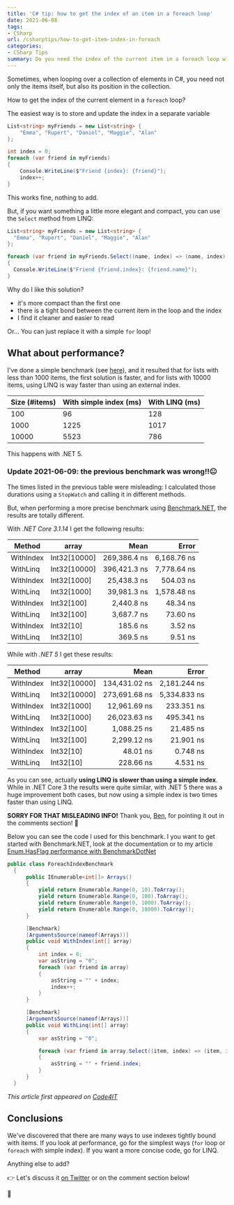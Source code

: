 ```yaml
---
title: 'C# tip: how to get the index of an item in a foreach loop'
date: 2021-06-08
tags:
- CSharp
url: /csharptips/how-to-get-item-index-in-foreach
categories:
- CSharp Tips
summary: Do you need the index of the current item in a foreach loop with C#? Here you'll see two approaches.
---
```


Sometimes, when looping over a collection of elements in C#, you need not only the items itself, but also its position in the collection.

How to get the index of the current element in a `foreach` loop?

The easiest way is to store and update the index in a separate variable

```cs
List<string> myFriends = new List<string> {
    "Emma", "Rupert", "Daniel", "Maggie", "Alan"
};

int index = 0;
foreach (var friend in myFriends)
{
    Console.WriteLine($"Friend {index}: {friend}");
    index++;
}
```

This works fine, nothing to add.

But, if you want something a little more elegant and compact, you can use the `Select` method from LINQ:

```cs
List<string> myFriends = new List<string> {
  "Emma", "Rupert", "Daniel", "Maggie", "Alan"
};

foreach (var friend in myFriends.Select((name, index) => (name, index)))
{
  Console.WriteLine($"Friend {friend.index}: {friend.name}");
}
```

Why do I like this solution?

- it's more compact than the first one
- there is a tight bond between the current item in the loop and the index
- I find it cleaner and easier to read

Or... You can just replace it with a simple `for` loop!

## What about performance?

I've done a simple benchmark (see [here](https://twitter.com/BelloneDavide/status/1333516188262002688)), and it resulted that for lists with less than 1000 items, the first solution is faster, and for lists with 10000 items, using LINQ is way faster than using an external index.

| Size (#items) | With simple index (ms) | With LINQ (ms) |
| ------------- | ---------------------- | -------------- |
| 100           | 96                     | 128            |
| 1000          | 1225                   | 1017           |
| 10000         | 5523                   | 786            |

This happens with .NET 5.

### Update 2021-06-09: the previous benchmark was wrong!!😐

The times listed in the previous table were misleading: I calculated those durations using a `StopWatch` and calling it in different methods.

But, when performing a more precise benchmark using [Benchmark.NET](https://benchmarkdotnet.org/articles/overview.html "Benchamark.NET website"), the results are totally different.

With _.NET Core 3.1.14_ I get the following results:

| Method    | array        |         Mean |       Error |
| --------- | ------------ | -----------: | ----------: |
| WithIndex | Int32[10000] | 269,386.4 ns | 6,168.76 ns |
| WithLinq  | Int32[10000] | 396,421.3 ns | 7,778.64 ns |
| WithIndex | Int32[1000]  |  25,438.3 ns |   504.03 ns |
| WithLinq  | Int32[1000]  |  39,981.3 ns | 1,578.48 ns |
| WithIndex | Int32[100]   |   2,440.8 ns |    48.34 ns |
| WithLinq  | Int32[100]   |   3,687.7 ns |    73.60 ns |
| WithIndex | Int32[10]    |     185.6 ns |     3.52 ns |
| WithLinq  | Int32[10]    |     369.5 ns |     9.51 ns |

While with _.NET 5_ I get these results:

| Method    | array        |          Mean |        Error |
| --------- | ------------ | ------------: | -----------: |
| WithIndex | Int32[10000] | 134,431.02 ns | 2,181.244 ns |
| WithLinq  | Int32[10000] | 273,691.68 ns | 5,334.833 ns |
| WithIndex | Int32[1000]  |  12,961.69 ns |   233.351 ns |
| WithLinq  | Int32[1000]  |  26,023.63 ns |   495.341 ns |
| WithIndex | Int32[100]   |   1,088.25 ns |    21.485 ns |
| WithLinq  | Int32[100]   |   2,299.12 ns |    21.901 ns |
| WithIndex | Int32[10]    |      48.01 ns |     0.748 ns |
| WithLinq  | Int32[10]    |     228.66 ns |     4.531 ns |

As you can see, actually **using LINQ is slower than using a simple index**. While in .NET Core 3 the results were quite similar, with .NET 5 there was a huge improvement both cases, but now using a simple index is two times faster than using LINQ.

**SORRY FOR THAT MISLEADING INFO!** Thank you, [Ben](https://github.com/bbuerger), for pointing it out in the comments section! 🙏

Below you can see the code I used for this benchmark. I you want to get started with Benchmark.NET, look at the documentation or to my article [Enum.HasFlag performance with BenchmarkDotNet](../blog/hasflag-performance-benchmarkdotnet)

```cs
public class ForeachIndexBenchmark
  {
      public IEnumerable<int[]> Arrays()
      {
          yield return Enumerable.Range(0, 10).ToArray();
          yield return Enumerable.Range(0, 100).ToArray();
          yield return Enumerable.Range(0, 1000).ToArray();
          yield return Enumerable.Range(0, 10000).ToArray();
      }

      [Benchmark]
      [ArgumentsSource(nameof(Arrays))]
      public void WithIndex(int[] array)
      {
          int index = 0;
          var asString = "0";
          foreach (var friend in array)
          {
              asString = "" + index;
              index++;
          }
      }

      [Benchmark]
      [ArgumentsSource(nameof(Arrays))]
      public void WithLinq(int[] array)
      {
          var asString = "0";

          foreach (var friend in array.Select((item, index) => (item, index)))
          {
              asString = "" + friend.index;
          }
      }
  }

```

_This article first appeared on [Code4IT](https://www.code4it.dev/)_

## Conclusions

We've discovered that there are many ways to use indexes tightly bound with items. If you look at performance, go for the simplest ways (`for` loop or `foreach` with simple index). If you want a more concise code, go for LINQ.

Anything else to add?

👉 Let's discuss it [on Twitter](https://twitter.com/BelloneDavide/status/1333463303490658304) or on the comment section below!

🐧
